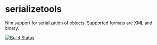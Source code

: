 # serializetools

Nim support for serialization of objects. Supported formats are XML and binary.

[![Build Status](https://travis-ci.org/JeffersonLab/serializetools.svg?branch=master)](https://travis-ci.org/JeffersonLab/serializetools)
